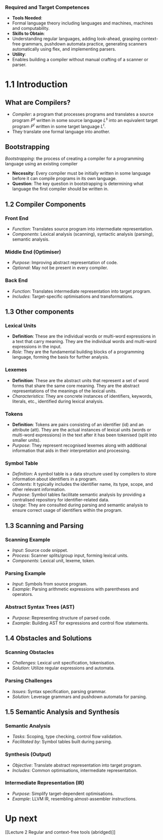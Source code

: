 ### Required and Target Competences
- **Tools Needed**: 
 - Formal language theory including languages and machines, machines and computability.
- **Skills to Obtain**: 
 - Understanding regular languages, adding look-ahead, grasping context-free grammars, pushdown automata practice, generating scanners automatically using flex, and implementing parsers.
- **Utility**: 
 - Enables building a compiler without manual crafting of a scanner or parser.
# 1.1 Introduction
## What are Compilers?
- *Compiler*: a program that processes programs and translates a source program $P^s$ written in some source language $L^s$ into an equivalent target program $P^t$ written in some target language $L^t$.
- They translate one formal language into another.
## Bootstrapping
*Bootstrapping*: the process of creating a compiler for a programming language using an existing compiler

- **Necessity**: Every compiler must be initially written in some language before it can compile programs in its own language.
- **Question**: The key question in bootstrapping is determining what language the first compiler should be written in.
## 1.2 Compiler Components
### Front End
- *Function*: Translates source program into intermediate representation.
- *Components*: Lexical analysis (scanning), syntactic analysis (parsing), semantic analysis.
### Middle End (Optimiser)
- *Purpose*: Improving abstract representation of code.
- *Optional*: May not be present in every compiler.
### Back End
- *Function*: Translates intermediate representation into target program.
- *Includes*: Target-specific optimisations and transformations.

## 1.3 Other components

### Lexical Units
- **Definition**: These are the individual words or multi-word expressions in a text that carry meaning. They are the individual words and multi-word expressions in the input.
- *Role*: They are the fundamental building blocks of a programming language, forming the basis for further analysis.
### Lexemes
- **Definition**: These are the abstract units that represent a set of word forms that share the same core meaning. They are the abstract representations of the meanings of the lexical units.
- *Characteristics*: They are concrete instances of identifiers, keywords, literals, etc., identified during lexical analysis.
### Tokens
- **Definition**: Tokens are pairs consisting of an identifier (id) and an attribute (att). They are the actual instances of lexical units (words or multi-word expressions) in the text after it has been tokenised (split into smaller units).
- *Purpose*: They represent recognised lexemes along with additional information that aids in their interpretation and processing.
### Symbol Table
- *Definition*: A symbol table is a data structure used by compilers to store information about identifiers in a program.
- *Contents*: It typically includes the identifier name, its type, scope, and other relevant information.
- *Purpose*: Symbol tables facilitate semantic analysis by providing a centralised repository for identifier-related data.
- *Usage*: They are consulted during parsing and semantic analysis to ensure correct usage of identifiers within the program.
## 1.3 Scanning and Parsing

### Scanning Example
- *Input*: Source code snippet.
- *Process*: Scanner splits/group input, forming lexical units.
- *Components*: Lexical unit, lexeme, token.
### Parsing Example
- *Input*: Symbols from source program.
- *Example*: Parsing arithmetic expressions with parentheses and operators.
### Abstract Syntax Trees (AST)
- *Purpose*: Representing structure of parsed code.
- *Example*: Building AST for expressions and control flow statements.
## 1.4 Obstacles and Solutions
### Scanning Obstacles
- *Challenges*: Lexical unit specification, tokenisation.
- *Solution*: Utilize regular expressions and automata.
### Parsing Challenges
- *Issues*: Syntax specification, parsing grammar.
- *Solution*: Leverage grammars and pushdown automata for parsing.
## 1.5 Semantic Analysis and Synthesis
### Semantic Analysis
- *Tasks*: Scoping, type checking, control flow validation.
- *Facilitated by*: Symbol tables built during parsing.
### Synthesis (Output)
- *Objective*: Translate abstract representation into target program.
- *Includes*: Common optimisations, intermediate representation.
### Intermediate Representation (IR)
- *Purpose*: Simplify target-dependent optimisations.
- *Example*: LLVM IR, resembling almost-assembler instructions.

# Up next
[[Lecture 2 Regular and context-free tools (abridged)]]